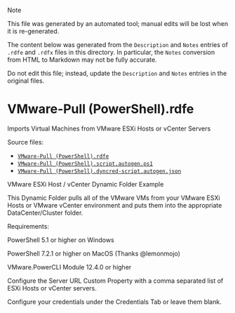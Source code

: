 > [!NOTE]
>
> This file was generated by an automated tool; manual edits will be lost when it is re-generated.
>
> The content below was generated from the `Description` and `Notes` entries of `.rdfe` and `.rdfx` files in this directory.
> In particular, the `Notes` conversion from HTML to Markdown may not be fully accurate.
>
> Do not edit this file; instead, update the `Description` and `Notes` entries in the original files.

# <a name="toc-VMware-Pull-PowerShell-rdfe"></a> VMware-Pull (PowerShell).rdfe

Imports Virtual Machines from VMware ESXi Hosts or vCenter Servers

Source files:

- [`VMware-Pull (PowerShell).rdfe`](./VMware-Pull%20%28PowerShell%29.rdfe)
- [`VMware-Pull (PowerShell).script.autogen.ps1`](./VMware-Pull%20%28PowerShell%29.script.autogen.ps1)
- [`VMware-Pull (PowerShell).dyncred-script.autogen.json`](./VMware-Pull%20%28PowerShell%29.dyncred-script.autogen.json)

VMware ESXi Host / vCenter Dynamic Folder Example

This Dynamic Folder pulls all of the VMware VMs from your VMware ESXi Hosts or VMware vCenter environment and puts them into the appropriate DataCenter/Cluster folder.

Requirements:

PowerShell 5.1 or higher on Windows

PowerShell 7.2.1 or higher on MacOS (Thanks @lemonmojo)

VMware.PowerCLI Module 12.4.0 or higher

Configure the Server URL Custom Property with a comma separated list of ESXi Hosts or vCenter servers.

Configure your credentials under the Credentials Tab or leave them blank.

